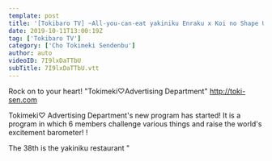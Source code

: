 ```yaml
---
template: post
title: '[Tokibaro TV] ~All-you-can-eat yakiniku Enraku x Koi no Shape Up Collaboration Part 2~ Tokimeki ♡ Barometer Rise TV ep 38'
date: 2019-10-11T13:00:19Z
tag: ['Tokibaro TV']
category: ['Cho Tokimeki Sendenbu']
author: auto 
videoID: 7I9lxDaTTbU
subTitle: 7I9lxDaTTbU.vtt
---
```

Rock on to your heart! "Tokimeki♡Advertising Department"
http://toki-sen.com

Tokimeki♡ Advertising Department's new program has started!
It is a program in which 6 members challenge various things and raise the world's excitement barometer! !

The 38th is the yakiniku restaurant "